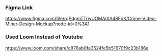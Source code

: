 ### Figma Link

https://www.figma.com/file/rqPdgmTTrwUOMAiXA48EnK/Crime-Video-Miner-Design-Mockup?node-id=0%3A1

### Used Loom Instead of Youtube 
https://www.loom.com/share/c876ab0fa3524fe5b51670f9c23b186a
